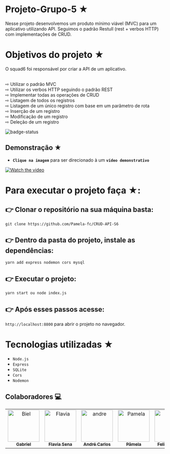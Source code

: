 


# Projeto-Grupo-5 ★

Nesse projeto desenvolvemos um produto mínimo viável (MVC) para um aplicativo utilizando API.
Seguimos o padrão Restull (rest + verbos HTTP) com implementações de CRUD. 


# Objetivos do projeto ★

O squad6 foi responsável por criar a API de um aplicativo. 

<br>
⇨  Utilizar o padrão MVC
<br>
⇨ Utilizar os verbos HTTP seguindo o padrão REST
<br>
⇨ Implementar todas as operações de CRUD
<br>
⇨ Listagem de todos os registros
<br>
⇨ Listagem de um único registro com base em um parâmetro de rota
<br>
⇨ Inserção de um registro
<br>
⇨ Modificação de um registro
<br>
⇨ Deleção de um registro

![badge-status](https://img.shields.io/badge/status-Finalizado_com_Sucesso-green?style=for-the-badge)

## Demonstração ★

- **`Clique na imagem`** para ser direcionado à um **`vídeo demonstrativo`**


[![Watch the video](https://github.com/Pamela-fc/CRUD-API-S6/blob/main/demonstra%C3%A7%C3%A3o.jpg?raw=true)](https://youtu.be/XHwwGb7_v_w)


# Para executar o projeto faça ★: 

## 👉  Clonar o repositório na sua máquina basta:

`git clone https://github.com/Pamela-fc/CRUD-API-S6`



## 👉 Dentro da pasta do projeto, instale as dependências:

```sh
yarn add express nodemon cors mysql
```

## 👉 Executar o projeto:


`yarn start ou node index.js`


## 👉 Após esses passos acesse:

`http://localhost:8800` para abrir o projeto no navegador.


# Tecnologias utilizadas ★

- `Node.js`
- `Express`
- `SQLite`
- `Cors`
- `Nodemon`


## Colaboradores 💻


<table>
  <tbody>
    <tr>
      <td align="center" valign="top" width="14.28%"><a href="https://github.com/bielkh"><img src="https://avatars.githubusercontent.com/u/115048603?v=4" width="100px;" alt="Biel"/><br /><sub><b>Gabriel</b></sub></a><br /><a href="https://github.com/FlaviaSena/Projeto_em_Grupo_M4_Desenvolvimento_Web"></a></td>      
      <td align="center" valign="top" width="14.28%"><a href="https://github.com/FlaviaSena"><img src="https://avatars.githubusercontent.com/u/106356705?v=4" width="100px;" alt="Flavia"/><br /><sub><b>Flavia Sena</b></sub></a><br /><a href="https://github.com/FlaviaSena/Projeto_em_Grupo_M4_Desenvolvimento_Web" title="Code"></a></td>
       <td align="center" valign="top" width="14.28%"><a href="https://github.com/Kakaroto27"><img src="https://avatars.githubusercontent.com/u/115802574?v=4" width="100px;" alt="andre"/><br /><sub><b>André Carlos</b></sub></a><br /><a href="https://github.com/FlaviaSena/Projeto_em_Grupo_M4_Desenvolvimento_Web" title="Code"></a></td>
        <td align="center" valign="top" width="14.28%"><a href="https://github.com/Pamela-fc"><img src="https://avatars.githubusercontent.com/u/115364351?v=4" width="100px;" alt="Pamela"/><br /><sub><b>Pâmela</b></sub></a><br /><a href="https://github.com/FlaviaSena/Projeto_em_Grupo_M4_Desenvolvimento_Web" title="Code"></a></td>
        <td align="center" valign="top" width="14.28%"><a href="https://github.com/Liipex"><img src="https://avatars.githubusercontent.com/u/115789467?v=4" width="100px;" alt="Lipe"/><br /><sub><b>Felipe Lopes</b></sub></a><br /><a href="https://github.com/FlaviaSena/Projeto_em_Grupo_M4_Desenvolvimento_Web" title="Code"></a></td>
        <td align="center" valign="top" width="14.28%"><a href="https://github.com/clarasouza2005"><img src="https://avatars.githubusercontent.com/u/115711775?v=4" width="100px;" alt="clara"/><br /><sub><b>Clara</b></sub></a><br /><a href="https://github.com/FlaviaSena/Projeto_em_Grupo_M4_Desenvolvimento_Web" title="Code"></a></td>
    </tr>
  </tbody>
</table>




